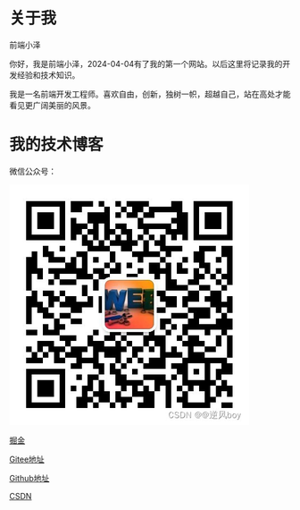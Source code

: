 # 关于我
前端小泽

你好，我是前端小泽，2024-04-04有了我的第一个网站。以后这里将记录我的开发经验和技术知识。

我是一名前端开发工程师。喜欢自由，创新，独树一帜，超越自己，站在高处才能看见更广阔美丽的风景。


# 我的技术博客

微信公众号：

![alt text](image.png)

[掘金](https://juejin.cn/user/2604111362002968)

[Gitee地址](https://gitee.com/huang_yuze/projects)

[Github地址](https://github.com/huangxuansheng)

[CSDN](https://blog.csdn.net/weixin_46820017)